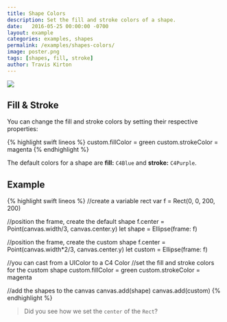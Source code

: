 ```yaml
---
title: Shape Colors
description: Set the fill and stroke colors of a shape.
date:   2016-05-25 00:00:00 -0700
layout: example
categories: examples, shapes
permalink: /examples/shapes-colors/
image: poster.png
tags: [shapes, fill, stroke]
author: Travis Kirton
---
```

![](colors.png)

## Fill & Stroke
You can change the fill and stroke colors by setting their respective properties:

{% highlight swift lineos %}
custom.fillColor = green
custom.strokeColor = magenta
{% endhighlight %}

The default colors for a shape are **fill:** `C4Blue` and **stroke:** `C4Purple`.

## Example
{% highlight swift lineos %}
//create a variable rect
var f = Rect(0, 0, 200, 200)

//position the frame, create the default shape
f.center = Point(canvas.width/3, canvas.center.y)
let shape = Ellipse(frame: f)

//position the frame, create the custom shape
f.center = Point(canvas.width*2/3, canvas.center.y)
let custom = Ellipse(frame: f)

//you can cast from a UIColor to a C4 Color
//set the fill and stroke colors for the custom shape
custom.fillColor = green
custom.strokeColor = magenta

//add the shapes to the canvas
canvas.add(shape)
canvas.add(custom)
{% endhighlight %}

> Did you see how we set the `center` of the `Rect`?
